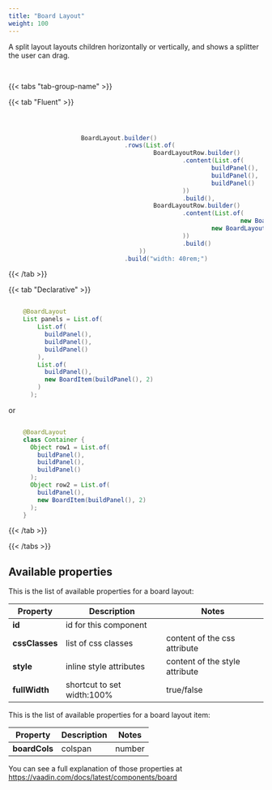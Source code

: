 ```yaml
---
title: "Board Layout"
weight: 100
---
```




A split layout layouts children horizontally or vertically, and shows a splitter the user can drag.

<div style="display: flex; align-items: center; justify-content: center; width: 100%; margin-bottom: 30px;">
  <mateu-component id="componente" style="width: unset;"></mateu-component>
</div>

<script>

  const component = {
  "type": "ClientSide",
  "children": [
    {
      "type": "ClientSide",
      "children": [
        {
          "type": "ClientSide",
          "metadata": {
            "type": "Text",
            "container": "p",
            "text": "Panel"
          },
          "id": "fieldId",
          "style": "background-color: #d7f0b2;color: darkgreen;border: 1px solid darkgreen;display: flex;align-items: center;justify-content: center;height: 3rem;margin-block-start: 0;margin-block-end: 0;"
        },
        {
          "type": "ClientSide",
          "metadata": {
            "type": "Text",
            "container": "p",
            "text": "Panel"
          },
          "id": "fieldId",
          "style": "background-color: #d7f0b2;color: darkgreen;border: 1px solid darkgreen;display: flex;align-items: center;justify-content: center;height: 3rem;margin-block-start: 0;margin-block-end: 0;"
        },
        {
          "type": "ClientSide",
          "metadata": {
            "type": "Text",
            "container": "p",
            "text": "Panel"
          },
          "id": "fieldId",
          "style": "background-color: #d7f0b2;color: darkgreen;border: 1px solid darkgreen;display: flex;align-items: center;justify-content: center;height: 3rem;margin-block-start: 0;margin-block-end: 0;"
        }
      ],
      "metadata": {
        "type": "BoardLayoutRow"
      }
    },
    {
      "type": "ClientSide",
      "children": [
        {
          "type": "ClientSide",
          "children": [
            {
              "type": "ClientSide",
              "metadata": {
                "type": "Text",
                "container": "p",
                "text": "Panel"
              },
              "id": "fieldId",
              "style": "background-color: #d7f0b2;color: darkgreen;border: 1px solid darkgreen;display: flex;align-items: center;justify-content: center;height: 3rem;margin-block-start: 0;margin-block-end: 0;"
            }
          ],
          "metadata": {
            "type": "BoardLayoutItem",
            "boardCols": 1
          }
        },
        {
          "type": "ClientSide",
          "children": [
            {
              "type": "ClientSide",
              "metadata": {
                "type": "Text",
                "container": "p",
                "text": "Panel"
              },
              "id": "fieldId",
              "style": "background-color: #d7f0b2;color: darkgreen;border: 1px solid darkgreen;display: flex;align-items: center;justify-content: center;height: 3rem;margin-block-start: 0;margin-block-end: 0;"
            }
          ],
          "metadata": {
            "type": "BoardLayoutItem",
            "boardCols": 2
          }
        }
      ],
      "metadata": {
        "type": "BoardLayoutRow"
      }
    }
  ],
  "metadata": {
    "type": "BoardLayout"
  },
  "style": "width: 50rem;"
};

    document.getElementById('componente').component = component;

</script>

{{< tabs "tab-group-name" >}}

{{< tab "Fluent" >}}

```java



                    BoardLayout.builder()
                                .rows(List.of(
                                        BoardLayoutRow.builder()
                                                .content(List.of(
                                                        buildPanel(),
                                                        buildPanel(),
                                                        buildPanel()
                                                ))
                                                .build(),
                                        BoardLayoutRow.builder()
                                                .content(List.of(
                                                                new BoardLayoutItem(buildPanel(), 1),
                                                        new BoardLayoutItem(buildPanel(), 2)
                                                ))
                                                .build()
                                    ))
                                .build("width: 40rem;")

```

{{< /tab >}}

{{< tab "Declarative" >}}

```java

    @BoardLayout
    List panels = List.of(
        List.of(
          buildPanel(),
          buildPanel(),
          buildPanel()
        ),
        List.of(
          buildPanel(),
          new BoardItem(buildPanel(), 2)
        )
      );

```

or

```java

    @BoardLayout
    class Container {
      Object row1 = List.of(
        buildPanel(),
        buildPanel(),
        buildPanel()
      );
      Object row2 = List.of(
        buildPanel(),
        new BoardItem(buildPanel(), 2)
      );
    }

```

{{< /tab >}}

{{< /tabs >}}


## Available properties

This is the list of available properties for a board layout:

| Property        | Description                | Notes                          |
|-----------------|----------------------------|--------------------------------|
| **id**          | id for this component      |                                |
| **cssClasses**  | list of css classes        | content of the css attribute   |
| **style**       | inline style attributes    | content of the style attribute |
| **fullWidth**   | shortcut to set width:100% | true/false                     |

This is the list of available properties for a board layout item:

| Property       | Description             | Notes   |
|----------------|-------------------------|---------|
| **boardCols**  | colspan                 | number  |


You can see a full explanation of those properties at https://vaadin.com/docs/latest/components/board



